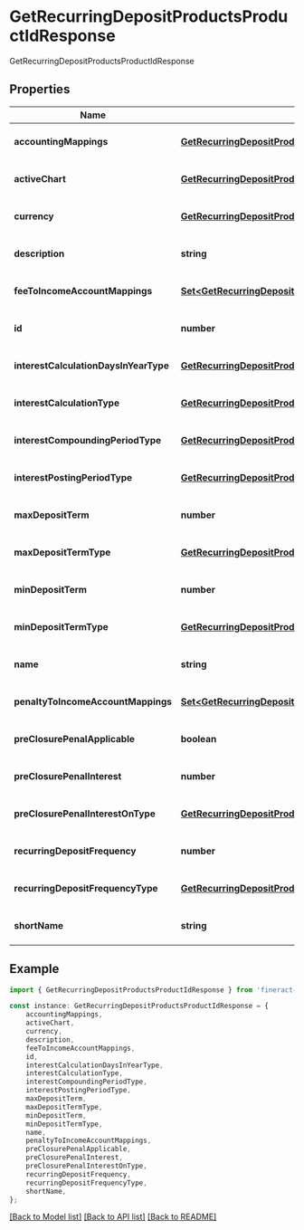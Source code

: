# GetRecurringDepositProductsProductIdResponse

GetRecurringDepositProductsProductIdResponse

## Properties

Name | Type | Description | Notes
------------ | ------------- | ------------- | -------------
**accountingMappings** | [**GetRecurringDepositProductsProductIdAccountingMappings**](GetRecurringDepositProductsProductIdAccountingMappings.md) |  | [optional] [default to undefined]
**activeChart** | [**GetRecurringDepositProductsProductIdActiveChart**](GetRecurringDepositProductsProductIdActiveChart.md) |  | [optional] [default to undefined]
**currency** | [**GetRecurringDepositProductsProductIdCurrency**](GetRecurringDepositProductsProductIdCurrency.md) |  | [optional] [default to undefined]
**description** | **string** |  | [optional] [default to undefined]
**feeToIncomeAccountMappings** | [**Set&lt;GetRecurringDepositProductsProductIdFeeToIncomeAccountMappings&gt;**](GetRecurringDepositProductsProductIdFeeToIncomeAccountMappings.md) |  | [optional] [default to undefined]
**id** | **number** |  | [optional] [default to undefined]
**interestCalculationDaysInYearType** | [**GetRecurringDepositProductsInterestCalculationDaysInYearType**](GetRecurringDepositProductsInterestCalculationDaysInYearType.md) |  | [optional] [default to undefined]
**interestCalculationType** | [**GetRecurringDepositProductsInterestCalculationType**](GetRecurringDepositProductsInterestCalculationType.md) |  | [optional] [default to undefined]
**interestCompoundingPeriodType** | [**GetRecurringDepositProductsProductIdInterestCompoundingPeriodType**](GetRecurringDepositProductsProductIdInterestCompoundingPeriodType.md) |  | [optional] [default to undefined]
**interestPostingPeriodType** | [**GetRecurringDepositProductsInterestPostingPeriodType**](GetRecurringDepositProductsInterestPostingPeriodType.md) |  | [optional] [default to undefined]
**maxDepositTerm** | **number** |  | [optional] [default to undefined]
**maxDepositTermType** | [**GetRecurringDepositProductsProductIdMaxDepositTermType**](GetRecurringDepositProductsProductIdMaxDepositTermType.md) |  | [optional] [default to undefined]
**minDepositTerm** | **number** |  | [optional] [default to undefined]
**minDepositTermType** | [**GetRecurringDepositProductsProductIdMinDepositTermType**](GetRecurringDepositProductsProductIdMinDepositTermType.md) |  | [optional] [default to undefined]
**name** | **string** |  | [optional] [default to undefined]
**penaltyToIncomeAccountMappings** | [**Set&lt;GetRecurringDepositProductsProductIdPenaltyToIncomeAccountMappings&gt;**](GetRecurringDepositProductsProductIdPenaltyToIncomeAccountMappings.md) |  | [optional] [default to undefined]
**preClosurePenalApplicable** | **boolean** |  | [optional] [default to undefined]
**preClosurePenalInterest** | **number** |  | [optional] [default to undefined]
**preClosurePenalInterestOnType** | [**GetRecurringDepositProductsProductIdPreClosurePenalInterestOnType**](GetRecurringDepositProductsProductIdPreClosurePenalInterestOnType.md) |  | [optional] [default to undefined]
**recurringDepositFrequency** | **number** |  | [optional] [default to undefined]
**recurringDepositFrequencyType** | [**GetRecurringDepositProductsRecurringDepositFrequencyType**](GetRecurringDepositProductsRecurringDepositFrequencyType.md) |  | [optional] [default to undefined]
**shortName** | **string** |  | [optional] [default to undefined]

## Example

```typescript
import { GetRecurringDepositProductsProductIdResponse } from 'fineract-typescript-client';

const instance: GetRecurringDepositProductsProductIdResponse = {
    accountingMappings,
    activeChart,
    currency,
    description,
    feeToIncomeAccountMappings,
    id,
    interestCalculationDaysInYearType,
    interestCalculationType,
    interestCompoundingPeriodType,
    interestPostingPeriodType,
    maxDepositTerm,
    maxDepositTermType,
    minDepositTerm,
    minDepositTermType,
    name,
    penaltyToIncomeAccountMappings,
    preClosurePenalApplicable,
    preClosurePenalInterest,
    preClosurePenalInterestOnType,
    recurringDepositFrequency,
    recurringDepositFrequencyType,
    shortName,
};
```

[[Back to Model list]](../README.md#documentation-for-models) [[Back to API list]](../README.md#documentation-for-api-endpoints) [[Back to README]](../README.md)
